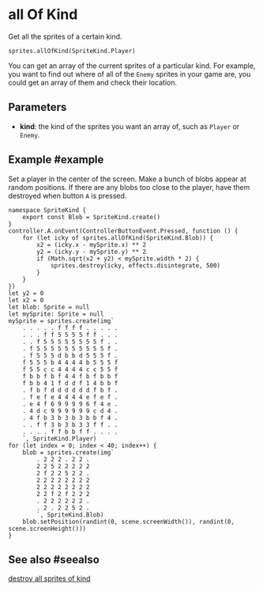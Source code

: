 # all Of Kind

Get all the sprites of a certain kind.

```sig
sprites.allOfKind(SpriteKind.Player)
```

You can get an array of the current sprites of a particular kind. For example, you want to find out where of all of the `Enemy` sprites in your game are, you could get an array of them and check their location.

## Parameters

* **kind**: the kind of the sprites you want an array of, such as `Player` or `Enemy`.

## Example #example

Set a player in the center of the screen. Make a bunch of blobs appear at random positions. If there are any blobs too close to the player, have them destroyed when button `A` is pressed.

```blocks
namespace SpriteKind {
    export const Blob = SpriteKind.create()
}
controller.A.onEvent(ControllerButtonEvent.Pressed, function () {
    for (let icky of sprites.allOfKind(SpriteKind.Blob)) {
        x2 = (icky.x - mySprite.x) ** 2
        y2 = (icky.y - mySprite.y) ** 2
        if (Math.sqrt(x2 + y2) < mySprite.width * 2) {
            sprites.destroy(icky, effects.disintegrate, 500)
        }
    }
})
let y2 = 0
let x2 = 0
let blob: Sprite = null
let mySprite: Sprite = null
mySprite = sprites.create(img`
    . . . . . f f f f . . . . . 
    . . . f f 5 5 5 5 f f . . . 
    . . f 5 5 5 5 5 5 5 5 f . . 
    . f 5 5 5 5 5 5 5 5 5 5 f . 
    . f 5 5 5 d b b d 5 5 5 f . 
    f 5 5 5 b 4 4 4 4 b 5 5 5 f 
    f 5 5 c c 4 4 4 4 c c 5 5 f 
    f b b f b f 4 4 f b f b b f 
    f b b 4 1 f d d f 1 4 b b f 
    . f b f d d d d d d f b f . 
    . f e f e 4 4 4 4 e f e f . 
    . e 4 f 6 9 9 9 9 6 f 4 e . 
    . 4 d c 9 9 9 9 9 9 c d 4 . 
    . 4 f b 3 b 3 b 3 b b f 4 . 
    . . f f 3 b 3 b 3 3 f f . . 
    . . . . f f b b f f . . . . 
    `, SpriteKind.Player)
for (let index = 0; index < 40; index++) {
    blob = sprites.create(img`
        . 2 2 2 . 2 2 . 
        2 2 5 2 2 2 2 2 
        2 f 2 2 5 2 2 . 
        2 2 2 2 2 2 2 2 
        2 2 2 2 2 2 2 2 
        2 2 f 2 f 2 2 2 
        . 2 2 2 2 2 2 . 
        . 2 . 2 2 5 2 . 
        `, SpriteKind.Blob)
    blob.setPosition(randint(0, scene.screenWidth()), randint(0, scene.screenHeight()))
}
```

## See also #seealso

[destroy all sprites of kind](/reference/sprites/sprite/destroy-all-sprites-of-kind)
